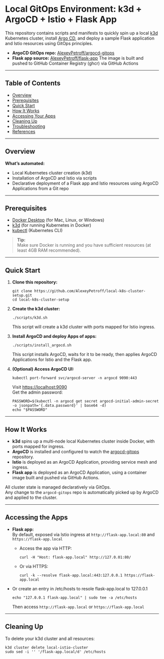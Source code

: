# Local GitOps Environment: k3d + ArgoCD + Istio + Flask App

This repository contains scripts and manifests to quickly spin up a local [k3d](https://k3d.io/) Kubernetes cluster, install [Argo CD](https://argo-cd.readthedocs.io/), and deploy a sample Flask application and Istio resources using GitOps principles.

- **ArgoCD GitOps repo:** [AlexeyPetroff/argocd-gitops](https://github.com/AlexeyPetroff/argocd-gitops)
- **Flask app source:** [AlexeyPetroff/flask-app](https://github.com/AlexeyPetroff/flask-app) The image is built and pushed to GitHub Container Registry (ghcr) via GitHub Actions

---

## Table of Contents

- [Overview](#overview)
- [Prerequisites](#prerequisites)
- [Quick Start](#quick-start)
- [How It Works](#how-it-works)
- [Accessing Your Apps](#accessing-your-apps)
- [Cleaning Up](#cleaning-up)
- [Troubleshooting](#troubleshooting)
- [References](#references)

---

## Overview

**What’s automated:**

- Local Kubernetes cluster creation (k3d)
- Installation of ArgoCD and Istio via scripts
- Declarative deployment of a Flask app and Istio resources using ArgoCD Applications from a Git repo

---

## Prerequisites

- [Docker Desktop](https://www.docker.com/products/docker-desktop/) (for Mac, Linux, or Windows)
- [k3d](https://k3d.io/) (for running Kubernetes in Docker)
- [kubectl](https://kubernetes.io/docs/tasks/tools/) (Kubernetes CLI)

> **Tip:**  
> Make sure Docker is running and you have sufficient resources (at least 4GB RAM recommended).

---

## Quick Start

1. **Clone this repository:**
    ```
    git clone https://github.com/AlexeyPetroff/local-k8s-cluster-setup.git
    cd local-k8s-cluster-setup
    ```

2. **Create the k3d cluster:**
    ```
    ./scripts/k3d.sh
    ```
    This script will create a k3d cluster with ports mapped for Istio ingress.

3. **Install ArgoCD and deploy Apps of apps:**
    ```
    ./scripts/install_argocd.sh
    ```
    This script installs ArgoCD, waits for it to be ready, then applies ArgoCD Applications for Istio and the Flask app.

4. **(Optional) Access ArgoCD UI:**
    ```
    kubectl port-forward svc/argocd-server -n argocd 9090:443
    ```
    Visit [https://localhost:9090](https://localhost:9090)  
    Get the admin password:
    ```
    PASSWORD=$(kubectl -n argocd get secret argocd-initial-admin-secret -o jsonpath='{.data.password}' | base64 -d)
    echo "$PASSWORD"
    ```

---

## How It Works

- **k3d** spins up a multi-node local Kubernetes cluster inside Docker, with ports mapped for ingress.
- **ArgoCD** is installed and configured to watch the [argocd-gitops](https://github.com/AlexeyPetroff/argocd-gitops) repository.
- **Istio** is deployed as an ArgoCD Application, providing service mesh and ingress.
- **Flask app** is deployed as an ArgoCD Application, using a container image built and pushed via GitHub Actions.

All cluster state is managed declaratively via GitOps.  
Any change to the `argocd-gitops` repo is automatically picked up by ArgoCD and applied to the cluster.

---

## Accessing the Apps

- **Flask app:**  
  By default, exposed via Istio ingress at `http://flask-app.local:80` and `https://flask-app.local`

  - Access the app via HTTP:
    ```
    curl -H "Host: flask-app.local" http://127.0.01:80/
    ```
  - Or via HTTPS:
    ```
    curl -k --resolve flask-app.local:443:127.0.0.1 https://flask-app.local
    ```
- Or create an entry in /etc/hosts to resole flask-app.local to 127.0.0.1
    ```
    echo "127.0.0.1 flask-app.local" | sudo tee -a /etc/hosts
    ```
    Then access `http://flask-app.local` or `https://flask-app.local`
  

---

## Cleaning Up

To delete your k3d cluster and all resources:
```
k3d cluster delete local-istio-cluster
sudo sed -i '' '/flask-app.local/d' /etc/hosts
```
